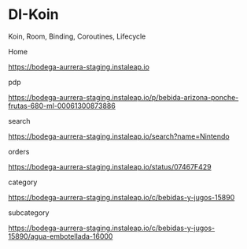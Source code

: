 # DI-Koin
Koin, Room, Binding, Coroutines, Lifecycle

Home

https://bodega-aurrera-staging.instaleap.io

pdp

https://bodega-aurrera-staging.instaleap.io/p/bebida-arizona-ponche-frutas-680-ml-00061300873886

search

https://bodega-aurrera-staging.instaleap.io/search?name=Nintendo

orders

https://bodega-aurrera-staging.instaleap.io/status/07467F429

category

https://bodega-aurrera-staging.instaleap.io/c/bebidas-y-jugos-15890

subcategory

https://bodega-aurrera-staging.instaleap.io/c/bebidas-y-jugos-15890/agua-embotellada-16000
